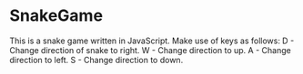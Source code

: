 # SnakeGame
This is a snake game written in JavaScript.
Make use of keys as follows:
D - Change direction of snake to right.
W - Change direction to up.
A - Change direction to left.
S - Change direction to down.
